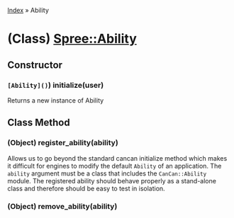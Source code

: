 [Index](../_index.md) » Ability

# (Class) [Spree::Ability](http://m.gymplayer.com/ability.rb)

## Constructor
###  `[Ability]()`) **initialize**(user)
Returns a new instance of Ability

## Class Method
### (Object) **register_ability**(ability)
Allows us to go beyond the standard cancan initialize method which makes it
difficult for engines to modify the default `Ability` of an application. The
`ability` argument must be a class that includes the `CanCan::Ability` module.
The registered ability should behave properly as a stand-alone class and
therefore should be easy to test in isolation.

### (Object) **remove_ability**(ability)
